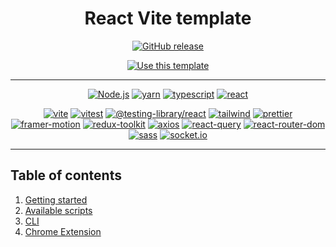 <h1 align='center'>React Vite template </h1>

<p align='center'>
<a href="https://github.com/XenoPOMP/react-vite-template/releases/"><img src="https://img.shields.io/github/release/XenoPOMP/react-vite-template?include_prereleases=&sort=semver&color=blue" alt="GitHub release"></a>
</p>

<p align='center'>
<a href="https://github.com/XenoPOMP/react-vite-template/generate"><img src="https://img.shields.io/badge/Generate-Use_this_template-2ea44f?style=for-the-badge" alt="Use this template"></a>
</p>
<hr>

<p align="center">
<a href="https://nodejs.org/en"><img src="https://img.shields.io/static/v1?label=&message=Node.js&color=%23339933&style=for-the-badge&logo=Node.js&logoColor=white" alt="Node.js"></a>
<a href="https://yarnpkg.com/"><img src="https://img.shields.io/static/v1?label=&message=yarn&color=%232C8EBB&style=for-the-badge&logo=yarn&logoColor=white" alt="yarn"></a>
<a href="https://www.typescriptlang.org/"><img src="https://img.shields.io/static/v1?label=&message=typescript&color=%233178C6&style=for-the-badge&logo=typescript&logoColor=white" alt="typescript"></a>
<a href="https://react.dev/"><img src="https://img.shields.io/static/v1?label=&message=react&color=%2361DAFB&style=for-the-badge&logo=react&logoColor=black" alt="react"></a>
</p>

<p align="center">
<a href="https://vitejs.dev/"><img src="https://img.shields.io/static/v1?label=&message=vite&color=%23646CFF&logo=Vite&logoColor=white" alt="vite"></a>
<a href="https://vitest.dev/"><img src="https://img.shields.io/static/v1?label=&message=vitest&color=%236E9F18&logo=Vitest&logoColor=yellow" alt="vitest"></a>
<a href="https://testing-library.com/docs/react-testing-library/intro/"><img src="https://img.shields.io/static/v1?label=&message=%40testing-library%2Freact&color=%23E33332&logo=Testing+Library&logoColor=white" alt="@testing-library/react"></a>
<a href="https://tailwindcss.com"><img src="https://img.shields.io/static/v1?label=&message=tailwind&color=%2306B6D4&logo=tailwindcss&logoColor=white" alt="tailwind"></a>
<a href="https://prettier.io/"><img src="https://img.shields.io/static/v1?label=&message=prettier&color=1A2B34&logo=prettier&logoColor=F7BA3E" alt="prettier"></a>
<a href="https://www.framer.com/motion/"><img src="https://img.shields.io/static/v1?label=&message=framer-motion&color=%230055FF&logo=Framer&logoColor=black" alt="framer-motion"></a>
<a href="https://redux-toolkit.js.org/"><img src="https://img.shields.io/static/v1?label=&message=redux-toolkit&color=%23764ABC&logo=Redux&logoColor=wite" alt="redux-toolkit"></a>
<a href="https://axios-http.com/"><img src="https://img.shields.io/static/v1?label=&message=axios&color=%235A29E4&logo=axios&logoColor=white" alt="axios"></a>
<a href="https://react-query-v3.tanstack.com/"><img src="https://img.shields.io/static/v1?label=&message=react-query&color=%23FF4154&logo=React+Query&logoColor=002C4B" alt="react-query"></a>
<a href="https://reactrouter.com/en/main"><img src="https://img.shields.io/static/v1?label=&message=react-router-dom&color=%23CA4245&logo=React+Router&logoColor=white" alt="react-router-dom"></a>
<a href="https://sass-lang.com/"><img src="https://img.shields.io/static/v1?label=&message=sass&color=%23CC6699&logo=sass&logoColor=white" alt="sass"></a>
<a href="https://socket.io"><img src="https://img.shields.io/static/v1?label=&message=socket.io&color=%23010101&logo=socketdotio" alt="socket.io"></a>
</p>
<hr>

## Table of contents

1. [Getting started](./.rvt/docs/GETTING-STARTED.md)
2. [Available scripts](./.rvt/docs/AVAILABLE-SCRIPTS.md)
3. [CLI](https://github.com/XenoPOMP/rvt-cli#readme)
4. [Chrome Extension](./.rvt/docs/CHROME-EXT.md)
